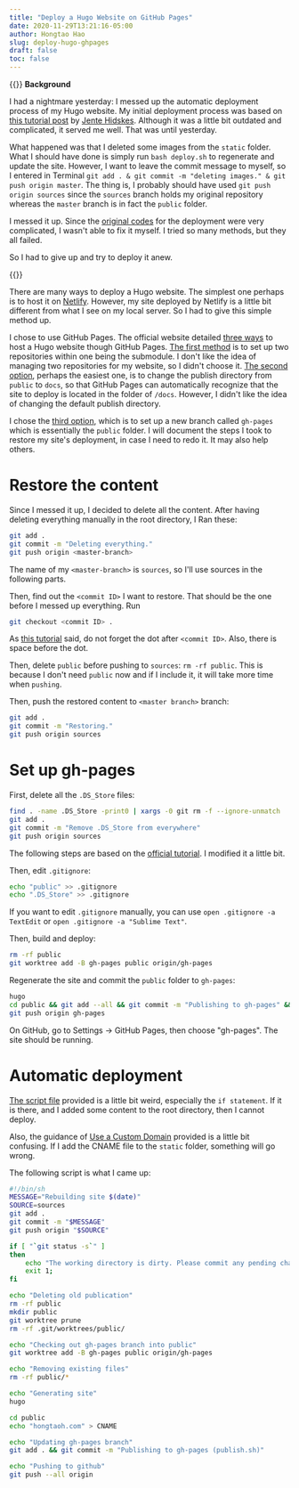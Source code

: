 ```yaml
---
title: "Deploy a Hugo Website on GitHub Pages"
date: 2020-11-29T13:21:16-05:00
author: Hongtao Hao
slug: deploy-hugo-ghpages
draft: false
toc: false
---
```

{{<block class="note">}}
**Background**

I had a nightmare yesterday: I messed up the automatic deployment process of my Hugo website. My initial deployment process was based on [this tutorial post](https://www.hjdskes.nl/blog/deploying-hugo-on-personal-gh-pages/index.html) by [Jente Hidskes](https://www.hjdskes.nl/). Although it was a little bit outdated and complicated, it served me well. That was until yesterday.

What happened was that I deleted some images from the `static` folder. What I should have done is simply run `bash deploy.sh` to regenerate and update the site. However, I want to leave the commit message to myself, so I entered in Terminal `git add . & git commit -m "deleting images." & git push origin master`. The thing is, I probably should have used `git push origin sources` since the `sources` branch holds my original repository whereas the `master` branch is in fact the `public` folder. 

I messed it up. Since the [original codes](https://www.hjdskes.nl/blog/deploying-hugo-on-personal-gh-pages/index.html) for the deployment were very complicated, I wasn't able to fix it myself. I tried so many methods, but they all failed. 

So I had to give up and try to deploy it anew.

{{<end>}}

There are many ways to deploy a Hugo website. The simplest one perhaps is to host it on [Netlify](https://www.netlify.com/). However, my site deployed by Netlify is a little bit different from what I see on my local server. So I had to give this simple method up. 

I chose to use GitHub Pages. The official website detailed [three ways](https://gohugo.io/hosting-and-deployment/hosting-on-github/#deployment-of-project-pages-from-your-gh-pages-branch) to host a Hugo website though GitHub Pages. [The first method](https://gohugo.io/hosting-and-deployment/hosting-on-github/#github-user-or-organization-pages) is to set up two repositories within one being the submodule. I don't like the idea of managing two repositories for my website, so I didn't choose it. [The second option](https://gohugo.io/hosting-and-deployment/hosting-on-github/#github-project-pages), perhaps the easiest one, is to change the publish directory from `public` to `docs`, so that GitHub Pages can automatically recognize that the site to deploy is located in the folder of `/docs`. However, I didn't like the idea of changing the default publish directory. 

I chose the [third option](https://gohugo.io/hosting-and-deployment/hosting-on-github/#deployment-of-project-pages-from-your-gh-pages-branch), which is to set up a new branch called `gh-pages` which is essentially the `public` folder. I will document the steps I took to restore my site's deployment, in case I need to redo it. It may also help others. 

# Restore the content
Since I messed it up, I decided to delete all the content. After having deleting everything manually in the root directory, I Ran these:

```bash
git add .
git commit -m "Deleting everything."
git push origin <master-branch>
```

The name of my `<master-branch>` is `sources`, so I'll use sources in the following parts. 

Then, find out the `<commit ID>` I want to restore. That should be the one before I messed up everything. Run 

```bash
git checkout <commit ID> .
```

As [this tutorial](https://medium.com/swlh/using-git-how-to-go-back-to-a-previous-commit-8579ccc8180f) said, do not forget the dot after `<commit ID>`. Also, there is space before the dot. 

Then, delete `public` before pushing to `sources`: `rm -rf public`. This is because I don't need `public` now and if I include it, it will take more time when `pushing`. 

Then, push the restored content to `<master branch>` branch:

```bash
git add .
git commit -m "Restoring."
git push origin sources
```

# Set up gh-pages

First, delete all the `.DS_Store` files:

```bash
find . -name .DS_Store -print0 | xargs -0 git rm -f --ignore-unmatch
git add .
git commit -m "Remove .DS_Store from everywhere"
git push origin sources
```

The following steps are based on the [official tutorial](https://gohugo.io/hosting-and-deployment/hosting-on-github/#deployment-of-project-pages-from-your-gh-pages-branch). I modified it a little bit. 

Then, edit `.gitignore`:

```bash
echo "public" >> .gitignore
echo ".DS_Store" >> .gitignore
```

If you want to edit `.gitignore` manually, you can use `open .gitignore -a TextEdit` or `open .gitignore -a "Sublime Text"`.

Then, build and deploy:

```bash
rm -rf public
git worktree add -B gh-pages public origin/gh-pages
```

Regenerate the site and commit the `public` folder to `gh-pages`:

```bash
hugo
cd public && git add --all && git commit -m "Publishing to gh-pages" && cd ..
git push origin gh-pages
```

On GitHub, go to Settings → GitHub Pages, then choose "gh-pages". The site should be running. 

# Automatic deployment

<!--  My steps:
	
delete the copy of _index.markdown
delete codes, stats, and english within `cn`
update the tutorials of github and netlify deployment in chinese
update deploy.sh
delete privacy images
delete the `logo.png` to test the new `deploy.sh`: delete it, run `deploy.sh` and then `git status`
 -->

[The script file](https://gohugo.io/hosting-and-deployment/hosting-on-github/#put-it-into-a-script-1) provided is a little bit weird, especially the `if statement`. If it is there, and I added some content to the root directory, then I cannot deploy. 

Also, the guidance of [Use a Custom Domain](https://gohugo.io/hosting-and-deployment/hosting-on-github/#use-a-custom-domain) provided is a little bit confusing. If I add the CNAME file to the `static` folder, something will go wrong. 

The following script is what I came up:

```bash
#!/bin/sh
MESSAGE="Rebuilding site $(date)"
SOURCE=sources
git add .
git commit -m "$MESSAGE"
git push origin "$SOURCE"

if [ "`git status -s`" ]
then
    echo "The working directory is dirty. Please commit any pending changes."
    exit 1;
fi

echo "Deleting old publication"
rm -rf public
mkdir public
git worktree prune
rm -rf .git/worktrees/public/

echo "Checking out gh-pages branch into public"
git worktree add -B gh-pages public origin/gh-pages

echo "Removing existing files"
rm -rf public/*

echo "Generating site"
hugo

cd public
echo "hongtaoh.com" > CNAME

echo "Updating gh-pages branch"
git add . && git commit -m "Publishing to gh-pages (publish.sh)"

echo "Pushing to github"
git push --all origin
```
